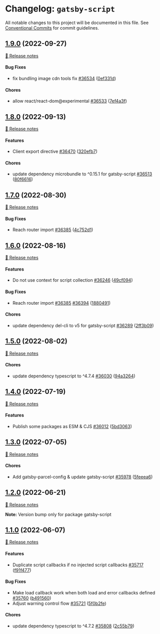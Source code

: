 # Changelog: `gatsby-script`

All notable changes to this project will be documented in this file.
See [Conventional Commits](https://conventionalcommits.org) for commit guidelines.

## [1.9.0](https://github.com/gatsbyjs/gatsby/commits/gatsby-script@1.9.0/packages/gatsby-script) (2022-09-27)

[🧾 Release notes](https://www.gatsbyjs.com/docs/reference/release-notes/v4.24)

#### Bug Fixes

- fix bundling image cdn tools fix [#36534](https://github.com/gatsbyjs/gatsby/issues/36534) ([0ef331d](https://github.com/gatsbyjs/gatsby/commit/0ef331d30eab0731457b6607c9320e2818eb1677))

#### Chores

- allow react/react-dom@experimental [#36533](https://github.com/gatsbyjs/gatsby/issues/36533) ([7ef4a3f](https://github.com/gatsbyjs/gatsby/commit/7ef4a3fe080d45e9edaff9f1d4deebd12a00ddbd))

## [1.8.0](https://github.com/gatsbyjs/gatsby/commits/gatsby-script@1.8.0/packages/gatsby-script) (2022-09-13)

[🧾 Release notes](https://www.gatsbyjs.com/docs/reference/release-notes/v4.23)

#### Features

- Client export directive [#36470](https://github.com/gatsbyjs/gatsby/issues/36470) ([320efb7](https://github.com/gatsbyjs/gatsby/commit/320efb77079f7adf4c89b885a7f34e4cc3951906))

#### Chores

- update dependency microbundle to ^0.15.1 for gatsby-script [#36513](https://github.com/gatsbyjs/gatsby/issues/36513) ([80f6616](https://github.com/gatsbyjs/gatsby/commit/80f661600754db1af886ce485578d6533942c099))

## [1.7.0](https://github.com/gatsbyjs/gatsby/commits/gatsby-script@1.7.0/packages/gatsby-script) (2022-08-30)

[🧾 Release notes](https://www.gatsbyjs.com/docs/reference/release-notes/v4.22)

#### Bug Fixes

- Reach router import [#36385](https://github.com/gatsbyjs/gatsby/issues/36385) ([4c752d1](https://github.com/gatsbyjs/gatsby/commit/4c752d1e094de9f9968b48655d9c909c990dcec5))

## [1.6.0](https://github.com/gatsbyjs/gatsby/commits/gatsby-script@1.6.0/packages/gatsby-script) (2022-08-16)

[🧾 Release notes](https://www.gatsbyjs.com/docs/reference/release-notes/v4.21)

#### Features

- Do not use context for script collection [#36246](https://github.com/gatsbyjs/gatsby/issues/36246) ([49cf094](https://github.com/gatsbyjs/gatsby/commit/49cf094380bcf69d9239f8abbbd4db9c1968dcf8))

#### Bug Fixes

- Reach router import [#36385](https://github.com/gatsbyjs/gatsby/issues/36385) [#36394](https://github.com/gatsbyjs/gatsby/issues/36394) ([1880491](https://github.com/gatsbyjs/gatsby/commit/18804916a2c7c7660557320db3dfaa8bf1ed718e))

#### Chores

- update dependency del-cli to v5 for gatsby-script [#36289](https://github.com/gatsbyjs/gatsby/issues/36289) ([2ff3b09](https://github.com/gatsbyjs/gatsby/commit/2ff3b09239702f3b9b027ce2acad6082aafe18da))

## [1.5.0](https://github.com/gatsbyjs/gatsby/commits/gatsby-script@1.5.0/packages/gatsby-script) (2022-08-02)

[🧾 Release notes](https://www.gatsbyjs.com/docs/reference/release-notes/v4.20)

#### Chores

- update dependency typescript to ^4.7.4 [#36030](https://github.com/gatsbyjs/gatsby/issues/36030) ([94a3264](https://github.com/gatsbyjs/gatsby/commit/94a32647a8c45de620d2efe99310805910586c8a))

## [1.4.0](https://github.com/gatsbyjs/gatsby/commits/gatsby-script@1.4.0/packages/gatsby-script) (2022-07-19)

[🧾 Release notes](https://www.gatsbyjs.com/docs/reference/release-notes/v4.19)

#### Features

- Publish some packages as ESM & CJS [#36012](https://github.com/gatsbyjs/gatsby/issues/36012) ([5bd3063](https://github.com/gatsbyjs/gatsby/commit/5bd3063a1e72c6f98447bfac2bf767cca781330b))

## [1.3.0](https://github.com/gatsbyjs/gatsby/commits/gatsby-script@1.3.0/packages/gatsby-script) (2022-07-05)

[🧾 Release notes](https://www.gatsbyjs.com/docs/reference/release-notes/v4.18)

#### Chores

- Add gatsby-parcel-config & update gatsby-script [#35978](https://github.com/gatsbyjs/gatsby/issues/35978) ([5feeea6](https://github.com/gatsbyjs/gatsby/commit/5feeea6866a9a4882672dcb2b5878c6826e229fc))

## [1.2.0](https://github.com/gatsbyjs/gatsby/commits/gatsby-script@1.2.0/packages/gatsby-script) (2022-06-21)

[🧾 Release notes](https://www.gatsbyjs.com/docs/reference/release-notes/v4.17)

**Note:** Version bump only for package gatsby-script

## [1.1.0](https://github.com/gatsbyjs/gatsby/commits/gatsby-script@1.1.0/packages/gatsby-script) (2022-06-07)

[🧾 Release notes](https://www.gatsbyjs.com/docs/reference/release-notes/v4.16)

#### Features

- Duplicate script callbacks if no injected script callbacks [#35717](https://github.com/gatsbyjs/gatsby/issues/35717) ([f91f477](https://github.com/gatsbyjs/gatsby/commit/f91f4771e633cf0e566df4d7cae1279431d42bbe))

#### Bug Fixes

- Make load callback work when both load and error callbacks defined [#35760](https://github.com/gatsbyjs/gatsby/issues/35760) ([b491560](https://github.com/gatsbyjs/gatsby/commit/b49156086f9f1e2f3c8919244d350ee754e9fee1))
- Adjust warning control flow [#35721](https://github.com/gatsbyjs/gatsby/issues/35721) ([5f0b2fe](https://github.com/gatsbyjs/gatsby/commit/5f0b2fe6a50a02be9d47b63737b0c65aa3758a4c))

#### Chores

- update dependency typescript to ^4.7.2 [#35808](https://github.com/gatsbyjs/gatsby/issues/35808) ([2c55b79](https://github.com/gatsbyjs/gatsby/commit/2c55b794dd95b40a994f56df5f912219771ccab4))

<a name="before-release-process"></a>
